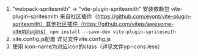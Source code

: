 <!--
 * @Author: your name
 * @Date: 2021-07-27 14:35:50
 * @LastEditTime: 2021-07-27 14:46:01
 * @LastEditors: Please set LastEditors
 * @Description: In User Settings Edit
 * @FilePath: /vite-test/readme.md
-->

<!-- webpack -> vite 雪碧图 -->
1. "webpack-spritesmith" -> "vite-plugin-spritesmith"
    安装依赖包 vite-plugin-spritesmith 来自社区插件（https://github.com/evont/vite-plugin-spritesmith）其他社区插件（https://github.com/vitejs/awesome-vite#plugins）
    `npm install --save-dev vite-plugin-spritesmith`
2. vite.config.js配置 详见文件vite.config.js
3. 使用 <i :class="icon-name"></i>  icon-name为对应icon的class（详见文件yp-icons.less）

